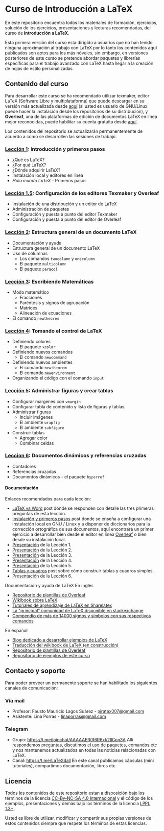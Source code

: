 # Curso de Introducción a LaTeX

En este repositorio encuentra todos los materiales de formación, ejercicios, solución de los ejercicios, presentaciones y lecturas recomendadas, del curso de **introducción a LaTeX**.

Esta primera versión del curso esta dirigido a usuarios que no han tenido ninguna aproximación al trabajo con LaTeX por lo tanto los contenidos aquí publicados son aptos para los más nóveles, sin embargo, en versiones posteriores de este curso se pretende abordar paquetes y librerías específicas para el trabajo avanzado con LaTeX hasta llegar a la creación de hojas de estilo personalizadas.

## Contenido del curso

Para desarrollar este curso se ha recomendado utilizar texmaker, editor LaTeX (Software Libre y multiplataforma) que puede descargar en su versión más actualizada desde [aquí][18] (si usted es usuario de GNU/Linux puede hacer la instalación desde los repositorios de su distribución), y **Overleaf**, una de las plataformas de edición de documentos LaTeX en línea mejor reconocidas, puede habilitar su cuenta gratuita desde [aquí][19].

Los contenidos del repositorio se actualizarán permanentemente de acuerdo a como se desarrollen las sesiones de trabajo.

### [Lección 1][4]: Introducción y primeros pasos
* ¿Qué es LaTeX?
* ¿Por qué LaTeX?
* ¿Dónde adquirir LaTeX?
* Instalación local y editores en línea 
* *Hola mundo LaTeX* - Primeros pasos

### [Lección 1.5][6]: Configuración de los editores Texmaker y Overleaf
* Instalación de una distribución y un editor de LaTeX
* Administración de paquetes
* Configuración y puesta a punto del editor Texmaker
* Configuración y puesta a punto del editor de Overleaf

### [Lección 2][7]: Estructura general de un documento LaTeX
* Documentación y ayuda
* Estructura general de un documento LaTeX
* Uso de columnas
	* Los comandos `twocolumn` y `onecolumn`
	* El paquete `multicolumn`
	* El paquete `paracol`

### [Lección 3][16]: Escribiendo Matemáticas
* Modo matemático
	* Fracciones
	* Paréntesis y signos de agrupación
	* Matrices
	* Alineación de ecuaciones
* El comando `newtheorem`

### [Lección 4][23]: Tomando el control de LaTeX
* Definiendo colores
	* El paquete `xcolor`
* Definiendo nuevos comandos
	* El comando `newcommand`
* Definiendo nuevos ambientes
	* El comando `newtheorem`
	* El comando `newenvironment`
* Organizando el código con el comando `input`

### [Lección 5][24]: Administrar figuras y crear tablas
* Configurar margenes con `vmargin`
* Configurar tabla de contenido y lista de figuras y tablas
* Administrar figuras
	* Incluir imágenes
	* El ambiente `wrapfig`
	* El ambiente `subfigure`
* Construir tablas
	* Agregar color
	* Combinar celdas

### [Leccion 6][30]: Documentos dinámicos y referencias cruzadas
* Contadores
* Referencias cruzadas
* Documentos dinámicos - el paquete `hyperref`

#### Documentación
Enlaces recomendados para cada lección:
* [LaTeX vs Word][1] post donde se responden con detalle las tres primeras preguntas de esta lección.
* [Instalación y primeros pasos][5] post donde se enseña a configurar una instalación local en GNU / Linux y a disponer de diccionarios para la corrección ortográfica de sus documentos, aquí encontrará un primer ejercicio a desarrollar bien desde el editor en línea [Overleaf][2] o bien desde su instalación local.
* [Presentación][3] de la Lección 1.
* [Presentación][15] de la Lección 2.
* [Presentación][17] de la Lección 3.
* [Presentación][22] de la Lección 4.
* [Presentación][25] de la Lección 5.
* [Tablas y cuadros][26] post sobre cómo construir tablas y cuadros simples.
* [Presentación][29] de la Lección 6.

Documentación y ayuda de LaTeX
En inglés
* [Repositorio de plantillas de Overleaf][8]
* [Wikibook sobre LaTeX][9]
* [Tutoriales de aprendizaje de LaTeX en Sharelatex][10]
* [La "principal" comunidad de LaTeX disponible en stackexchange][11]
* [Compendio de más de 14000 signos y símbolos con sus respectivos comandos][20]

En español
* [Blog dedicado a desarrollar ejemplos de LaTeX][12]
* [Traducción del wikibook de LaTeX (en construcción)][13]
* [Repositorio de plantillas de Overleaf][14]
* [Repositorio de ejemplos de este curso][21]

## Contacto y soporte
Para poder proveer un permanente soporte se han habilitado los siguientes canales de comunicación:

### Vía mail
* Profesor: Fausto Mauricio Lagos Suárez - piratax007@gmail.com
* Asistente: Lina Porras - linaporras@gmail.com

### Telegram
* Grupo: https://t.me/joinchat/AAAAAER0f6R6xk2llCon3A
Alli respondemos preguntas, discutimos el uso de paquetes, comandos etc y nos mantenemos actualizados en todas las noticias relacionadas con LaTeX.
* Canal: https://t.me/LaTeX4all
En este canal publicamos cápsulas (mini tutoriales), compartimos documentación, libros etc.

## Licencia
Todos los contenidos de este repositorio estan a disposición bajo los términos de la licencia [CC-By-NC-SA 4.0 Internacional][27] y el código de los ejemplos, presentaciones y demás bajo los términos de la licencia [LPPL 1.3+][28].

Usted es libre de utilizar, modificar y compartir sus propias versiones de estos contenidos siempre que respete los términos de estas licencias.

[1]: ./2017-05-13-Latex_vs_Word.md
[2]: https://www.overleaf.com
[3]: ./presentaciones/leccion_1.pdf
[4]: https://www.youtube.com/watch?v=cwCQm61-LP0
[5]: ./2017-05-15-Instalacion_primeros_pasos.md
[6]: https://youtu.be/YzsTrIP-geQ
[7]: https://www.youtube.com/watch?v=aewl5XOvUZk
[8]: https://www.overleaf.com/latex/templates/
[9]: https://en.wikibooks.org/wiki/LaTeX
[10]: https://es.sharelatex.com/learn
[11]: https://tex.stackexchange.com/
[12]: http://minisconlatex.blogspot.com.co/
[13]: https://es.wikibooks.org/wiki/Manual_de_LaTeX
[14]: https://www.overleaf.com/gallery/tagged/spanish#.WSCyXLNAlQK
[15]: ./presentaciones/leccion_2.pdf
[16]: https://www.youtube.com/watch?v=56X70PLJBSs
[17]: ./presentaciones/leccion_3.pdf
[18]: http://www.xm1math.net/texmaker/download.html
[19]: https://www.overleaf.com/signup?ref=723765e6052f
[20]: https://archive.org/stream/symbols-a4#page/n0/mode/2up
[21]: ./ejemplos/Readme.md
[22]: ./presentaciones/leccion_4.pdf
[23]: https://youtu.be/vEkD0KlBlPY
[24]: https://youtu.be/c_E4c9PFj4o
[25]: ./presentaciones/leccion_5.pdf
[26]: ./2017-06-15-Tablas_cuadros.md
[27]: https://creativecommons.org/licenses/by-nc-sa/4.0/
[28]: https://www.latex-project.org/lppl/lppl-1-3c/
[29]: ./presentaciones/leccion_6.pdf
[30]: https://youtu.be/E25eZzg_7H4?list=PLg_LCjJz-AspniCManjAu3LBGmg6mvcKs


